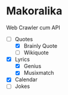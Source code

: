 # Makoralika

Web Crawler cum API

- [ ] Quotes
  - [x] Brainly Quote
  - [ ] Wikiquote
- [x] Lyrics
  - [x] Genius
  - [x] Musixmatch
- [x] Calendar
- [ ] Jokes
